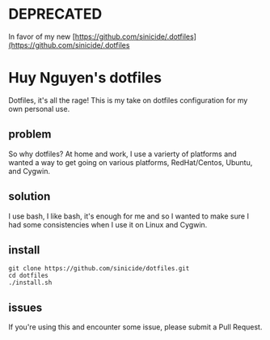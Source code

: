 # DEPRECATED
In favor of my new [https://github.com/sinicide/.dotfiles](https://github.com/sinicide/.dotfiles

# Huy Nguyen's dotfiles
Dotfiles, it's all the rage! This is my take on dotfiles configuration for my own personal use.

## problem
So why dotfiles? At home and work, I use a varierty of platforms and wanted a way to get going on various platforms, RedHat/Centos, Ubuntu, and Cygwin.

## solution
I use bash, I like bash, it's enough for me and so I wanted to make sure I had some consistencies when I use it on Linux and Cygwin.

## install
```
git clone https://github.com/sinicide/dotfiles.git
cd dotfiles
./install.sh
```

## issues
If you're using this and encounter some issue, please submit a Pull Request.
